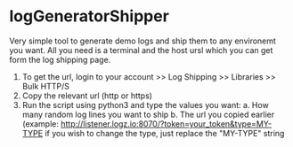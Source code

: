 # logGeneratorShipper

Very simple tool to generate demo logs and ship them to any environemt you want.
All you need is a terminal and the host ursl which you can get form the log shipping page.

1. To get the url, login to your account >> Log Shipping >> Libraries >> Bulk HTTP/S
2. Copy the relevant url (http or https)
3. Run the script using python3 and type the values you want:
  a. How many random log lines you want to ship
  b. The url you copied earlier (example: http://listener.logz.io:8070/?token=your_token&type=MY-TYPE
     if you wish to change the type, just replace the "MY-TYPE" string
